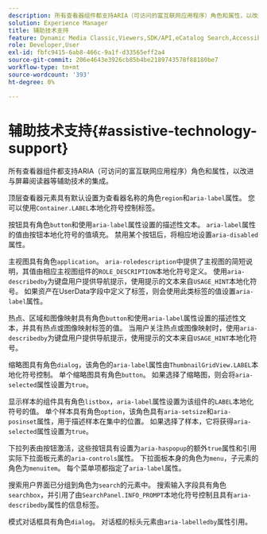 ```yaml
---
description: 所有查看器组件都支持ARIA（可访问的富互联网应用程序）角色和属性，以改进与屏幕阅读器等辅助技术的集成。
solution: Experience Manager
title: 辅助技术支持
feature: Dynamic Media Classic,Viewers,SDK/API,eCatalog Search,Accessibility
role: Developer,User
exl-id: fbfc9415-6ab8-466c-9a1f-d33565eff2a4
source-git-commit: 206e4643e3926cb85b4be2189743578f88180be7
workflow-type: tm+mt
source-wordcount: '393'
ht-degree: 0%

---
```


# 辅助技术支持{#assistive-technology-support}

所有查看器组件都支持ARIA（可访问的富互联网应用程序）角色和属性，以改进与屏幕阅读器等辅助技术的集成。

顶层查看器元素具有默认设置为查看器名称的角色`region`和`aria-label`属性。 您可以使用`Container.LABEL`本地化符号控制标签。

按钮具有角色`button`和使用`aria-label`属性设置的描述性文本。 `aria-label`属性的值由按钮本地化符号的值填充。 禁用某个按钮后，将相应地设置`aria-disabled`属性。

主视图具有角色`application`。 `aria-roledescription`中提供了主视图的简短说明，其值由相应主视图组件的`ROLE_DESCRIPTION`本地化符号定义。 使用`aria-describedby`为键盘用户提供导航提示，使用提示的文本来自`USAGE_HINT`本地化符号。 如果资产在UserData字段中定义了标签，则会使用此类标签的值设置`aria-label`属性。

热点、区域和图像映射具有角色`button`和使用`aria-label`属性设置的描述性文本，并具有热点或图像映射标签的值。 当用户关注热点或图像映射时，使用`aria-describedby`为键盘用户提供导航提示，使用提示的文本来自`USAGE_HINT`本地化符号。

缩略图具有角色`dialog`，该角色的`aria-label`属性由`ThumbnailGridView.LABEL`本地化符号控制。 单个缩略图具有角色`button`。 如果选择了缩略图，则会将`aria-selected`属性设置为`true`。

显示样本的组件具有角色`listbox`，`aria-label`属性设置为该组件的`LABEL`本地化符号的值。 单个样本具有角色`option`，该角色具有`aria-setsize`和`aria-posinset`属性，用于描述样本在集中的位置。 如果选择了样本，它将获得`aria-selected`属性设置为`true`。

下拉列表由按钮激活，这些按钮具有设置为`aria-haspopup`的额外`true`属性和引用实际下拉面板元素的`aria-controls`属性。 下拉面板本身的角色为`menu`，子元素的角色为`menuitem`。 每个菜单项都指定了`aria-label`属性。

搜索用户界面已分组到角色为`search`的元素中。 搜索输入字段具有角色`searchbox`，并引用了由`SearchPanel.INFO_PROMPT`本地化符号控制且具有`aria-describedby`属性的信息标签。

模式对话框具有角色`dialog`。 对话框的标头元素由`aria-labelledby`属性引用。
